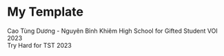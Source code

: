 # My Template
Cao Tùng Dương - Nguyên Bỉnh Khiêm High School for Gifted Student
VOI 2023  
Try Hard for TST 2023  
